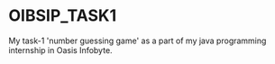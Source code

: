 # OIBSIP_TASK1
My task-1 'number guessing game' as a part of my java programming internship in Oasis Infobyte.
